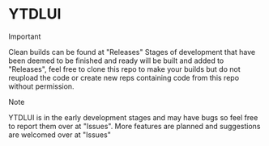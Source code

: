 # YTDLUI

>[!IMPORTANT]
>Clean builds can be found at "Releases" Stages of development that have been deemed to be finished and ready will be built and added to "Releases", feel free to clone this repo to make your builds but do not reupload the code or create new reps containing code from this repo without permission.

> [!NOTE]
> YTDLUI is in the early development stages and may have bugs so feel free to report them over at "Issues". More features are planned and suggestions are welcomed over at "Issues"
